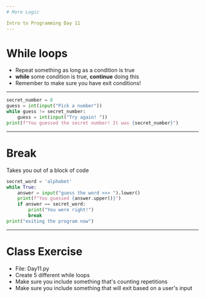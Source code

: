 ```yaml
---
# More Logic

Intro to Programming Day 11
---
```

# While loops

* Repeat something as long as a condition is true
* **while** some condition is true, **continue** doing this
* Remember to make sure you have exit conditions!
---
```python
secret_number = 8
guess = int(input("Pick a number"))
while guess != secret_number:
    guess = int(input("Try again! "))
print(f"You guessed the secret number! It was {secret_number}")
```
---
# Break

Takes you out of a block of code

```python
secret_word = 'alphabet'
while True:
    answer = input("guess the word >>> ").lower()
    print(f"You guessed {answer.upper()}")
    if answer == secret_word:
        print("You were right!")
        break
print("exiting the program now")
```
---    
# Class Exercise

* File: Day11.py
* Create 5 different while loops
* Make sure you include something that's counting repetitions
* Make sure you include something that will exit based on a user's input